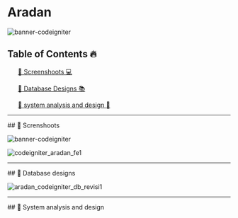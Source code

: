 # Aradan
![banner-codeigniter](https://github.com/aslan-asilon31/aradan_codeigniter/assets/116990574/002d60c9-ef15-4e77-8f0d-76498fee88f4)


## Table of Contents 🔥

<div class="">
<ol>
<a href="#screenshoot">💠 Screenshoots 💻</a>
</ol>

<ol>
<a href="#database">💠 Database Designs 📚</a>
</ol>

<ol>
<a href="#analysis">💠 system analysis and design 📂</a>
</ol>
</div>

<hr>

<div class="" id="screenshoot">
## 💠 Screnshoots

![banner-codeigniter](https://github.com/aslan-asilon31/aradan_codeigniter/assets/116990574/002d60c9-ef15-4e77-8f0d-76498fee88f4)

![codeigniter_aradan_fe1](https://github.com/aslan-asilon31/aradan_codeigniter/assets/116990574/fb6d2468-06ea-4e0a-991b-3368b17ffd4b)

</div>

<hr>


<div class="" id="database">
## 💠 Database designs

![aradan_codeigniter_db_revisi1](https://github.com/aslan-asilon31/aradan_codeigniter/assets/116990574/8f773282-1e8a-4bab-a344-b0413b18e4e8)


</div>

<hr>

<div class="" id="analysis">
## 💠 System analysis and design




</div>






